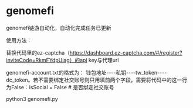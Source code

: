 # genomefi
genomefi链游自动化，自动化完成任务已更新

使用方法：

替换代码里的ez-captcha（https://dashboard.ez-captcha.com/#/register?inviteCode=RkmFYdpUiag）的api key与代理url

genomefi-account.txt的格式为：
钱包地址----私钥----tw_token----dc_token。若不需要绑定社交账号则只用填前两个字段，需要将代码中的这一行为False：isSocial = False  # 是否绑定社交账号

python3 genomefi.py
